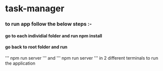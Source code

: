 # task-manager

### to run app follow the below steps :-
#### go to each individial folder and run npm install
#### go back to root folder and run 
'''
npm run server
'''
and 
'''
npm run server
''' 
in 2 different terminals to run the application



